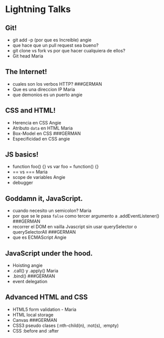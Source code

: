 # Lightning Talks

##  Git!

- git add -p (por que es Increible) angie
- que hace que un pull request sea bueno?
- git clone vs fork vs por que hacer cualquiera de ellos? 
- Git head Maria

## The Internet!

- cuales son los verbos HTTP? ###GERMAN
- Que es una direccion IP Maria
- que demonios es un puerto angie

## CSS and HTML!

- Herencia en CSS Angie
- Atributo `data` en HTML Maria
- Box-Model en CSS ###GERMAN
- Especificidad en CSS angie

## JS basics!

- function foo() {} vs var foo = function() {} 
- == vs === Maria
- scope de variables Angie
- debugger

## Goddamn it, JavaScript.

- cuando necesito un semicolon? Maria
- por que se le pasa `false` como tercer argumento a .addEventListener() ###GERMAN
- recorrer el DOM en vailla Jvascript sin usar querySelector o querySelectorAll ###GERMAN
- que es ECMAScript Angie

## JavaScript under the hood.

- Hoisting angie
- .call() y .apply() Maria
- .bind() ###GERMAN
- event delegation

## Advanced HTML and CSS

- HTML5 form validation - Maria
- HTML local storage
- Canvas ###GERMAN
- CSS3 pseudo clases (:nth-child(n), :not(s), :empty)
- CSS :before and :after



